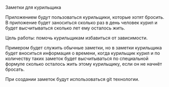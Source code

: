  Заметки для курильщика
 
Приложением будут пользоваться курильщики, которые хотят бросить. В приложение будет заноситься сколько раз в день человек курил и будет высчитываться сколько лет ему осталось жить.

Цель работы: помочь курильщикам избавиться от зависимости.

Примером будет служить обычные заметки, но в заметки курильщика будет вноситься информация о времени, когда курильщик курил и по количеству таких заметок будет высчитываться по специальной формуле сколько осталось жить этому курильщику, если он не начнёт бросать.

При создании заметок будут использоваться git технологии.
